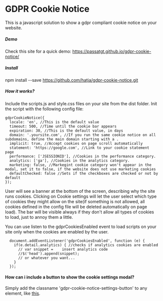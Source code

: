 GDPR Cookie Notice
=============

This is a javascript solution to show a gdpr compliant cookie notice on your website.

##### Demo

Check this site for a quick demo: https://passatgt.github.io/gdpr-cookie-notice/

##### Install

npm install --save https://github.com/hatja/gdpr-cookie-notice.git


##### How it works?

Include the scripts.js and style.css files on your site from the dist folder. Init the script with the following config file:

```
gdprCookieNotice({
  locale: 'en', //This is the default value
  timeout: 500, //Time until the cookie bar appears
  expiration: 30, //This is the default value, in days
  domain: '.yoursite.com', //If you run the same cookie notice on all subdomains, define the main domain starting with a .
  implicit: true, //Accept cookies on page scroll automatically
  statement: 'https://google.com', //Link to your cookie statement page
  performance: ['JSESSIONID'], //Cookies in the performance category.
  analytics: ['ga'], //Cookies in the analytics category.
  marketing: false, //Markegint cookie category won't appear in the modal, set it to false, if the website does not use marketing cookies
  defaultChecked: false //Sets if the checkboxes are checked or not by default
});
```

User will see a banner at the bottom of the screen, describing why the site runs cookies. Clicking on Cookie settings will let the user select which type of cookies they might allow on the site(if something is not allowed, all cookies defined in the config file will be deleted automatically on page load). The bar will be visible always if they don't allow all types of cookies to load, just to annoy them a little.

You can use listen to the gdprCookiesEnabled event to load scripts on your site only when the cookies are enabled by the user.
```
  document.addEventListener('gdprCookiesEnabled', function (e) {
    if(e.detail.analytics) { //checks if analytics cookies are enabled
      // var snippet =    insert analytics code
      //$('head').append(snippet);
      // or whatever you want...
    }
  });
```

#### How can i include a button to show the cookie settings modal?

Simply add the classname 'gdpr-cookie-notice-settings-button' to any element, like <a href="#" class="gdpr-cookie-notice-settings-button">this</a>.
